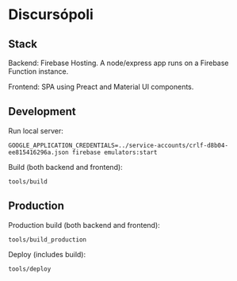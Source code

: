 # Discursópoli

## Stack
Backend: Firebase Hosting. A node/express app runs on a Firebase Function instance.

Frontend: SPA using Preact and Material UI components.

## Development
Run local server:
```
GOOGLE_APPLICATION_CREDENTIALS=../service-accounts/crlf-d8b04-ee815416296a.json firebase emulators:start
```

Build (both backend and frontend):
```
tools/build
```
## Production
Production build (both backend and frontend):
```
tools/build_production
```

Deploy (includes build):
```
tools/deploy
```
